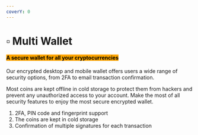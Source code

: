 ```yaml
---
coverY: 0
---
```


# ▫ Multi Wallet

#### <mark style="background-color:orange;">A secure wallet for all your cryptocurrencies</mark>&#x20;

Our encrypted desktop and mobile wallet offers users a wide range of security options, from 2FA to email transaction confirmation.

Most coins are kept offline in cold storage to protect them from hackers and prevent any unauthorized access to your account. Make the most of all security features to enjoy the most secure encrypted wallet.

1. 2FA, PIN code and fingerprint support
2. The coins are kept in cold storage
3. Confirmation of multiple signatures for each transaction


